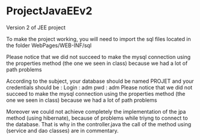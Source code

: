 # ProjectJavaEEv2
Version 2 of JEE project

To make the project working, you will need to import the sql files located in the folder WebPages/WEB-INF/sql

Please notice that we did not succeed to make the mysql connection using the properties method (the one we seen in class) because we had a lot of path problems

According to the subject, your database should be named PROJET and your credentials should be : 
Login : adm
pwd : adm
Please notice that we did not succeed to make the mysql connection using the properties method (the one we seen in class) because we had a lot of path problems

Moreover we could not achieve completely the implementation of the jpa method (using hibernate), because of problems while triyng to connect to the database. That is why in the controller.java the call of the method using (service and dao classes) are in commentary.
